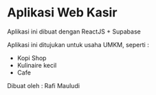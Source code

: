 # Aplikasi Web Kasir

Aplikasi ini dibuat dengan ReactJS + Supabase

Aplikasi ini ditujukan untuk usaha UMKM, seperti :

- Kopi Shop
- Kulinaire kecil
- Cafe

Dibuat oleh : Rafi Mauludi
